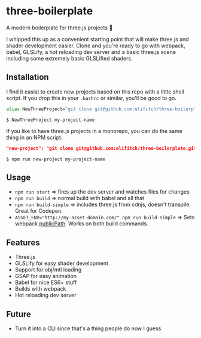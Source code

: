 # three-boilerplate
A modern boilerplate for three.js projects 🎉

I whipped this up as a convenient starting point that will make three.js and shader development easier.  Clone and you're ready to go with webpack, babel, GLSLify, a hot reloading dev server and a basic three.js scene including some extremely basic GLSLified shaders.


## Installation
I find it easist to create new projects based on this repo with a little shell script.  If you drop this in your `.bashrc` or similar, you'll be good to go.
``` bash
alias NewThreeProject="git clone git@github.com:elifitch/three-boilerplate.git && rm -rf ./three-boilerplate/.git && mv ./three-boilerplate "
```
`$ NewThreeProject my-project-name`

If you like to have three.js projects in a monorepo, you can do the same thing in an NPM script.
``` json
"new-project": "git clone git@github.com:elifitch/three-boilerplate.git && rm -rf ./three-boilerplate/.git && mv ./three-boilerplate "
```
`$ npm run new-project my-project-name`


## Usage
* `npm run start` => fires up the dev server and watches files for changes
* `npm run build` => normal build with babel and all that
* `npm run build-simple` => includes three.js from cdnjs, doesn't transpile. Great for Codepen.
* `ASSET_ENV="http://my-asset-domain.com/" npm run build-simple` => Sets webpack [publicPath](https://webpack.js.org/guides/public-path/). Works on both build commands.


## Features
* Three.js
* GLSLify for easy shader development
* Support for obj/mtl loading
* GSAP for easy animation
* Babel for nice ES6+ stuff
* Builds with webpack
* Hot reloading dev server


## Future
* Turn it into a CLI since that's a thing people do now I guess
